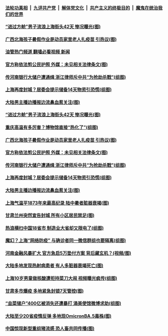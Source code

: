 ####  [法轮功真相](../../../../basic/blob/master/README.md?t=07141802) &nbsp;|&nbsp; [九评共产党](../../../../9ping.md/blob/master/README.md?t=07141802) &nbsp;|&nbsp; [解体党文化](../../../../jtdwh.md/blob/master/README.md?t=07141802)  &nbsp;|&nbsp; [共产主义的终极目的](../../../../gczydzjmd.md/blob/master/README.md?t=07141802) &nbsp;|&nbsp; [魔鬼在统治我们的世界](../../../../mgztzwmdsj.md/blob/master/README.md?t=07141802) 

#### [“进过方舱”男子流浪上海街头42天 惨况曝光(图)](../pages/p1/1011673.md?t=07141802) 

#### [广西北海孩子暑假作业是动员家里老人扎疫苗 引热议(图)](../pages/p1/1011669.md?t=07141802) 

#### [油管热门频道 翻墙必看视频 新闻](http://45.76.130.85:81/youtube.html?07141802)

#### [官方称依法剪公民护照 外媒：未见相关法律条文(图)](../pages/p1/1011643.md?t=07141802) 

#### [传河南银行大储户遭通缉 浙江律师斥中共“为抢劫杀戮”(组图)](../pages/p1/1011654.md?t=07141802) 

#### [上海再度封城？居委会提示储备14天物资引恐慌(组图)](../pages/p1/1011640.md?t=07141802) 

#### [大陆男主播边播报边流鼻血惹关注(图)](../pages/p1/1011637.md?t=07141802) 

#### [“进过方舱”男子流浪上海街头42天 惨况曝光(图)](../pages/p1/1011673.md?t=07141802) 

#### [重庆高温有多厉害？博物馆直接“热化了”(组图)](../pages/p1/1011662.md?t=07141802) 

#### [广西北海孩子暑假作业是动员家里老人扎疫苗 引热议(图)](../pages/p1/1011669.md?t=07141802) 

#### [官方称依法剪公民护照 外媒：未见相关法律条文(图)](../pages/p1/1011643.md?t=07141802) 

#### [传河南银行大储户遭通缉 浙江律师斥中共“为抢劫杀戮”(组图)](../pages/p1/1011654.md?t=07141802) 

#### [上海再度封城？居委会提示储备14天物资引恐慌(组图)](../pages/p1/1011640.md?t=07141802) 

#### [大陆男主播边播报边流鼻血惹关注(图)](../pages/p1/1011637.md?t=07141802) 

#### [上海气温平1873年来最高纪录 陆中暑者脏器衰竭(图)](../pages/p1/1011634.md?t=07141802) 

#### [甘肃兰州突然宣告封城 所有小区居民禁足(图)](../pages/p1/1011625.md?t=07141802) 

#### [热浪横扫中国18省市 制造业大省却又限电了(组图)](../pages/p1/1011588.md?t=07141802) 


#### [魔幻？上海“网络防疫” 与确诊者同一微信群组也要隔离(组图)](../pages/p1/1011571.md?t=07141802) 

#### [河南金融风暴扩大 官方急启5万垫付方案 背后藏玄机？(视频/图)](../pages/p1/1011562.md?t=07141802) 

#### [大陆多地发现热射病患者 有人多脏器衰竭死亡(图)](../pages/p1/1011569.md?t=07141802) 

#### [上海10岁男童做核酸遭拒持菜刀大闹 视频曝光疯传(组图)](../pages/p1/1011567.md?t=07141802) 

#### [甘肃多市爆疫 多地紧急封锁7天管控(图)](../pages/p1/1011553.md?t=07141802) 

#### [“韭菜储户”400亿被消失还遭暴打 涌美使馆微博求助(组图)](../pages/p1/1011547.md?t=07141802) 


#### [大陆至少20省疫情反弹 多地现OmicronBA.5毒株(图)](../pages/p1/1011539.md?t=07141802) 

#### [中国惊现新型重组猪流感 恐人畜共同传播(图)](../pages/p1/1011501.md?t=07141802) 

<img src='http://gfw-breaker.win/goodnews/indexes/p1.md' width='0px' height='0px'/>
